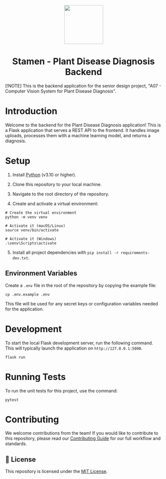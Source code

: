<div align="center">
<img width="125" height="125" src="https://emojicdn.elk.sh/🌱?style=apple"/>
<h1>Stamen - Plant Disease Diagnosis Backend</h1>
</div>

[!NOTE]
This is the backend application for the senior design project, "A07 - Computer Vision System for Plant Disease Diagnosis".

# Introduction

Welcome to the backend for the Plant Disease Diagnosis application! This is a Flask application that serves a REST API to the frontend. It handles image uploads, processes them with a machine learning model, and returns a diagnosis.

# Setup

1. Install [Python](https://www.python.org/downloads/) (v3.10 or higher).

2. Clone this repository to your local machine.

3. Navigate to the root directory of the repository.

4. Create and activate a virtual environment:

```
# Create the virtual environment
python -m venv venv

# Activate it (macOS/Linux)
source venv/bin/activate

# Activate it (Windows)
.\venv\Scripts\activate
```

5. Install all project dependencies with `pip install -r requirements-dev.txt`.

## Environment Variables

Create a `.env` file in the root of the repository by copying the example file:

```
cp .env.example .env
```

This file will be used for any secret keys or configuration variables needed for the application.

# Development

To start the local Flask development server, run the following command. This will typically launch the application on `http://127.0.0.1:5000`.

```
flask run
```

# Running Tests

To run the unit tests for this project, use the command:

`pytest`

# Contributing

We welcome contributions from the team! If you would like to contribute to this repository, please read our [Contributing Guide](./CONTRIBUTING.md) for our full workflow and standards.

## 📝 License

This repository is licensed under the [MIT License](./LICENSE).
